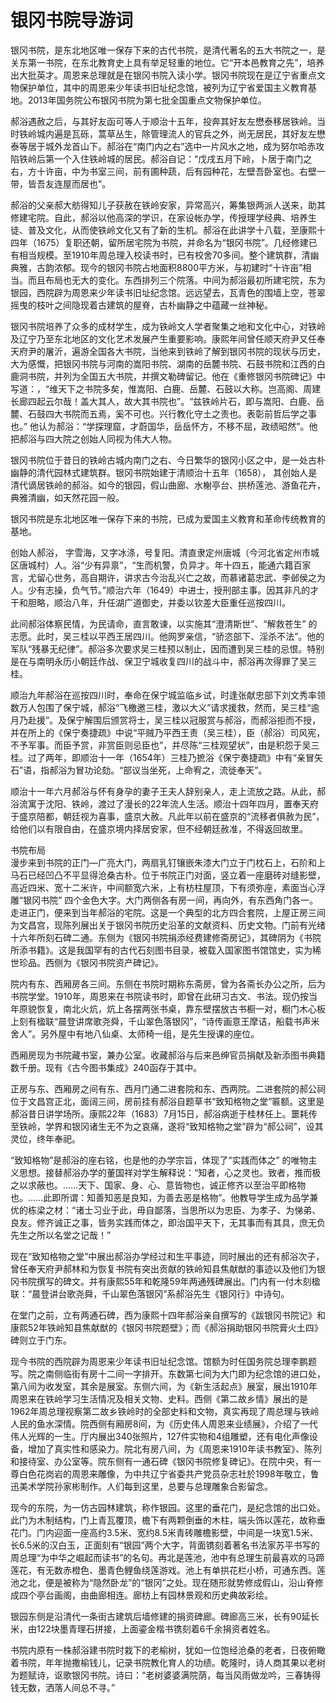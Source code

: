 # 银冈书院导游词  
银冈书院，是东北地区唯一保存下来的古代书院，是清代著名的五大书院之一，是关东第一书院，在东北教育史上具有举足轻重的地位。它“开本邑教育之先”，培养出大批英才。周恩来总理就是在银冈书院入读小学。银冈书院现在是辽宁省重点文物保护单位，其中的周恩来少年读书旧址纪念馆，被列为辽宁省爱国主义教育基地。2013年国务院公布银冈书院为第七批全国重点文物保护单位。  

郝浴遇赦之后，与其好友函可等人于顺治十五年，投奔其好友左懋泰移居铁岭。当时铁岭城内遍是瓦砾，蒿草丛生，除管理流人的官兵之外，尚无居民，其好友左懋泰等居于城外龙首山下。郝浴在“南门内之右”选中一片风水之地，成为努尔哈赤攻陷铁岭后第一个入住铁岭城的居民。郝浴自记：“戊戌五月下岭，卜居于南门之右，方十许亩，中为书室三间，前有圃种蔬，后有园种花，左壁吾卧室也。右壁一带，皆吾友连屋而居也”。  

郝浴的父亲郝大舫得知儿子获赦在铁岭安家，异常高兴，筹集银两派人送来，助其修建宅院。自此，郝浴以他高深的学识，在家设帐办学，传授理学经典、培养生徒、普及文化，从而使铁岭文化又有了新的生机。郝浴在此讲学十八载，至康熙十四年（1675）复职还朝，留所居宅院为书院，并命名为“银冈书院”。几经修建已有相当规模。至1910年周总理入校读书时，已有校舍70多间。整个建筑群，清幽典雅，古韵浓郁。现今的银冈书院占地面积8800平方米，与初建时“十许亩”相当。而且布局也无大的变化。东西排列三个院落。中间为郝浴最初所建宅院，东为银园，西院辟为周恩来少年读书旧址纪念馆。远远望去，瓦青色的围墙上空，苍翠摇曳的枝叶之间隐现着古建筑的屋脊，古朴幽静之中蕴藏一丝神秘。  

银冈书院培养了众多的成材学生，成为铁岭文人学者聚集之地和文化中心，对铁岭及辽宁乃至东北地区的文化艺术发展产生重要影响。康熙年间曾任顺天府尹又任奉天府尹的屠沂，遍游全国各大书院，当他来到铁岭了解到银冈书院的现状与历史，大为感慨，把银冈书院与河南的嵩阳书院、湖南的岳麓书院、石鼓书院和江西的白鹿洞书院，并列为全国五大书院，并撰文勒碑留记。他在《重修银冈书院碑记》中写道：，“维天下之书院多矣，惟嵩阳、白鹿、岳麓、石鼓以大称。岂高阁、周建长廊四起云尔哉！盖大其人，故大其书院也”。“兹铁岭片石，即与嵩阳、白鹿、岳麓、石鼓四大书院而五焉，奚不可也。兴行教化守土之责也。表彰前哲后学之事也。” 他认为郝浴：“学探理窟，才蔚国华，岳岳怀方，不移不屈，政绩昭然”。他把郝浴与四大院之创始人同视为伟大人物。  

银冈书院位于昔日的铁岭古城内南门之右、今日繁华的银冈小区之中，是一处古朴幽静的清代园林式建筑群。银冈书院始建于清顺治十五年（1658）， 其创始人是清代谪居铁岭的郝浴。如今的银园，假山曲廊、水榭亭台、拱桥莲池、游鱼花卉，典雅清幽，如天然花园一般。  

银冈书院是东北地区唯一保存下来的书院，已成为爱国主义教育和革命传统教育的基地。  

创始人郝浴， 字雪海，又字冰涤，号复阳。清直隶定州唐城（今河北省定州市城区唐城村）人。浴“少有异禀”，“生而机警，负异才。年十四五，能通六籍百家言，尤留心世务，高自期许，讲求古今治乱兴亡之故，而慕诸葛忠武、李邺侯之为人。少有志操，负气节。”顺治六年（1649）中进士，授刑部主事。因其非凡的才干和胆略，顺治八年，升任湖广道御史，并委以钦差大臣重任巡按四川。  

此间郝浴体察民情，为民请命，直言敢谏，以实施其“澄清斯世”、“解救苍生” 的志愿。此时，吴三桂以平西王居四川。他网罗亲信，“骄恣部下、淫杀不法”。他的军队“残暴无纪律”。郝浴多次要求吴三桂预以制止，因而遭到吴三桂的忌恨。特别是在与南明永历小朝廷作战、保卫宁城收复四川的战斗中，郝浴再次得罪了吴三桂。  

顺治九年郝浴在巡按四川时，奉命在保宁城监临乡试，时逢张献忠部下刘文秀率领数万人包围了保宁城，郝浴“飞檄邀三桂，激以大义”请求援救，然而，吴三桂“逾月乃赴援”。及保宁解围后颁赏将士，吴三桂以冠服赏与郝浴，而郝浴拒而不授，并在所上的《保宁奏捷疏》中说“平贼乃平西王责（吴三桂），臣（郝浴）司风宪，不予军事。而臣予赏，非赏臣则忌臣也”，并尽陈“三桂观望状”，由是积怨于吴三桂。过了两年，即顺治十一年（1654年）三桂乃摭浴《保宁奏捷疏》中有“亲冒矢石”语，指郝浴为冒功论劾。“部议当坐死，上命宥之，流徙奉天”。  

顺治十一年六月郝浴与怀有身孕的妻子王夫人辞别亲人，走上流放之路。从此，郝浴流寓于沈阳、铁岭，渡过了漫长的22年流人生活。顺治十四年四月，置奉天府于盛京陪都，朝廷视为喜事，盛京大赦。凡此年以前在盛京的“流移者俱赦为民”，给他们以有限自由，在盛京境内择居安家，但不经朝廷赦准，不得返回故里。  

书院布局  
漫步来到书院的正门—广亮大门，两扇乳钉镶嵌朱漆大门立于门枕石上，石阶和上马石已经凹凸不平显得沧桑古朴。位于书院正门对面，竖立着一座磨砖对缝影壁，高近四米、宽十二米许，中间额宽六米，上有枋柱屋顶，下有须弥座，素面当心浮雕“银冈书院” 四个金色大字。大门两侧各有房一间，再向外，有东西角门各一。走进正门，便来到当年郝浴的宅院。这是一个典型的北方四合套院，上屋正房三间为文昌宫，现陈列展出关于银冈书院历史沿革的文献资料、历史文物。门前有光绪十六年所刻石碑二通。东侧为《银冈书院捐添经费建修斋房记》，其碑阴为《书院所添书籍》。这是我国罕有的古代石刻图书目录，被载入国家图书馆馆史，实为稀世珍品。西侧为《银冈书院资产碑记》。  

院内有东、西厢房各三间。东侧在书院时期称东斋房，曾为各斋长办公之所，后为书院学堂。1910年，周恩来在书院读书时，即曾在此研习古文、书法。现仍按当年原貌恢复，南北火炕，炕上各摆两张书桌，靠东壁摆放古书橱一对，橱门木心板上刻有楹联“晨登讲席歌尧舜，千山翠色落银冈”，“诗传画意王摩诘，船载书声米舍人”。另外屋中有地八仙桌、太师椅一组，是先生授课的座位。  

西厢房现为书院藏书室，兼办公室。收藏郝浴与后来邑绅官员捐献及新添图书典籍数千册。现有《古今图书集成》240函存于其中。  

正房与东、西厢房之间有东、西月门通二进套院和东、西两院。二进套院的郝公祠位于文昌宫正北，面阔三间，房前挂有郝浴自题草书“致知格物之堂”匾额。这里是郝浴昔日讲学场所。康熙22年（1683）7月15日，郝浴病逝于桂林任上。噩耗传至铁岭，学界和银冈诸生无不为之哀痛，遂将“致知格物之堂”辟为“郝公祠”，设其灵位，终年奉祀。  

“致知格物”是郝浴的座右铭，也是他的办学宗旨，体现了“实践而体之” 的唯物主义思想。接替郝浴办学的董国祥对学生解释说：“知者，心之灵也。致者，推而极之以求蔽也。……天下、国家、身、心、意皆物也，诚正修齐以至治平即格物也。……此即所谓：知善知恶是良知，为善去恶是格物”。他教导学生成为品学兼优的栋梁之材：“诸士习业于此，毋自鄙落，当思所以为忠臣、为孝子、为悌弟、良友。修齐诚正之事，皆务实践而体之，即治国平天下，无其事而有其具，庶无负先生之所以名堂之记哉！”  

现在“致知格物之堂”中展出郝浴办学经过和生平事迹，同时展出的还有郝浴次子，曾任奉天府尹郝林和为恢复书院有突出贡献的铁岭知县焦献猷的事迹以及他们为银冈书院撰写的碑文。并有康熙55年和乾隆59年两通残碑展出。门内有一付木刻楹联：“晨登讲台歌尧舜，千山翠色落银冈”系郝浴先生《银冈行》中诗句。  

在堂门之前，立有两通石碑，西为康熙十四年郝浴亲自撰写的《跋银冈书院记》和康熙52年铁岭知县焦献猷的《银冈书院题壁》；而《郝浴捐助银冈书院膏火土四》碑则立于门东。  

现今书院的西院辟为周恩来少年读书旧址纪念馆。馆额为时任国务院总理李鹏题写。院之南侧临街有房十二间一字排开。东数第七间为大门即为纪念馆的进口处，第八间为收发室，其余是展室。东侧六间，为《新生活起点》展室，展出1910年周恩来在铁岭学习生活情况及相关文物、史料。西侧《第二故乡情》展出的是1962年周总理视察第二故乡铁岭时的全部史料和文物，真实再现了周总理与铁岭人民的鱼水深情。院西侧有厢房8间，为《历史伟人周恩来业绩展》，介绍了一代伟人光辉的一生。厅内展出340张照片，127件实物和4组雕塑，还有电化声像设备，增加了真实性和感染力。院北有房八间，为《周恩来1910年读书教室》、陈列和接待室、办公室等。院东侧有一通石碑《银冈书院修复碑记》。在院中央，有一尊白色花岗岩的周恩来雕像，为中共辽宁省委共产党员杂志社於1998年敬立，鲁迅美术学院孙家彬制作。人们每到这里，总要与总理雕象合影留念。  

现今的东院，为一仿古园林建筑，称作银园。这里的垂花门，是纪念馆的出口处。此门为木制结构，门上青瓦覆顶，檐下有两颗倒垂的木柱，端头饰以莲花，故称垂花门。门内迎面一座高约3.5米、宽约8.5米青砖雕檐影壁，中间是一块宽1.5米、长6.5米的汉白玉，正面刻有“银园”两个大字，背面镌刻着著名书法家苏平书写的周总理“为中华之崛起而读书”的名句。再北是莲池，池中有总理生前最喜欢的马蹄莲花，有无数赤橙色、墨青色鲤鱼绕莲游戏。池上有单拱花栏小桥，可通东西。莲池之北，便是被称为“隐然卧龙”的“银冈”之处。现在随形就势修成假山，沿山脊修成四个亭台画阁，由曲廊相连。廊枋上有园林景观和历史典故彩绘。  

银园东侧是沿清代一条街古建筑后墙修建的捐资碑廊。碑廊高三米，长有90延长米，由122块墨青理石拼接，上面鎏金楷书镌刻着6千余捐资者姓名。  

书院内原有一株郝浴建书院时栽下的老榆树，犹如一位饱经沧桑的老者，日夜俯瞰着书院，年年抛撒榆钱儿，记录书院教化育人的功绩。乾隆时，诗人商其果以老树为题赋诗，讴歌银冈书院。诗曰：“老树婆婆满院荫，每当风雨做龙吟，三春铸得钱无数，洒落人间总不寻。”  
